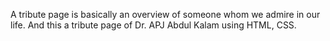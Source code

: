 A tribute page is basically an overview of someone whom we admire in our life. And this a tribute page of Dr. APJ Abdul Kalam using HTML, CSS.
